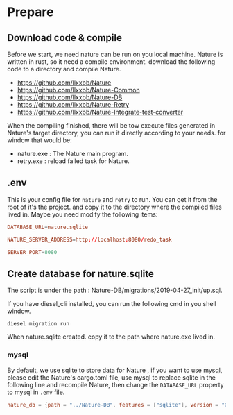 # Prepare


## Download code & compile

Before we start, we need nature can be run on you local machine. Nature is written in rust,  so it need a compile environment. download the following code to a directory and compile Nature.

- https://github.com/llxxbb/Nature
- https://github.com/llxxbb/Nature-Common
- https://github.com/llxxbb/Nature-DB
- https://github.com/llxxbb/Nature-Retry
- https://github.com/llxxbb/Nature-Integrate-test-converter

When the compiling finished, there will be tow execute files generated in Nature's target directory, you can run it directly according to your needs. for window that would be:

- nature.exe : The Nature main program.
- retry.exe : reload failed task for Nature. 

## .env

This is your config file for `nature` and `retry` to run. You can get it from the root of it's the project. and copy it to the directory where the compiled files lived in. Maybe you  need modify the following items:

```toml
DATABASE_URL=nature.sqlite

NATURE_SERVER_ADDRESS=http://localhost:8080/redo_task

SERVER_PORT=8080
```
## Create database for nature.sqlite

The script is under the path : Nature-DB/migrations/2019-04-27_init/up.sql. 

If you have diesel_cli installed, you can run the following cmd in you shell window.

```shell
diesel migration run
```

When nature.sqlite created. copy it to the path where nature.exe lived in.

### mysql

By default, we use sqlite to store data for Nature ,  if you want to use mysql,  please edit the Nature's cargo.toml file, use mysql to replace sqlite in the following line and recompile Nature,  then change the `DATABASE_URL` property to mysql in `.env` file.

```toml
nature_db = {path = "../Nature-DB", features = ["sqlite"], version = "0.0.2"}
```

